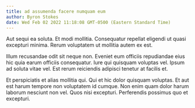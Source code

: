 ```yaml
---
title: ad assumenda facere numquam eum
author: Byron Stokes
date: Wed Feb 02 2022 11:18:08 GMT-0500 (Eastern Standard Time)
---
```

Aut sequi ea soluta. Et modi mollitia. Consequatur repellat eligendi ut quasi excepturi minima. Rerum voluptatem ut mollitia autem ex est.

 Illum recusandae odit sit neque non. Eveniet eum officiis repudiandae eius hic quia earum officiis consequatur. Iure qui quisquam voluptas vel. Ipsum ad soluta vitae vel. Est rerum reiciendis adipisci tenetur at facilis et.

 Et perspiciatis et alias mollitia qui. Qui et hic dolor quisquam voluptas. Et aut est harum tempore non voluptatem id cumque. Non enim quam dolor harum laborum nesciunt non vel. Quos nisi excepturi. Perferendis possimus quo et excepturi.
